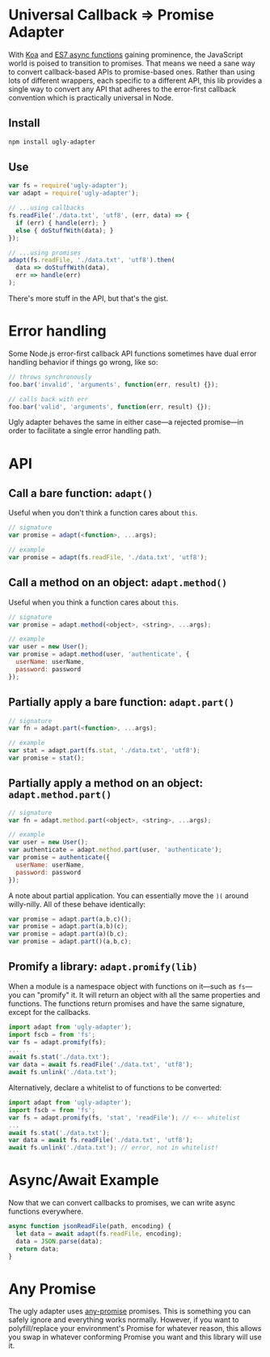 # Universal Callback => Promise Adapter

With [Koa](http://koajs.com/) and [ES7 async functions](https://jakearchibald.com/2014/es7-async-functions/) gaining prominence, the JavaScript world is poised to transition to promises.
That means we need a sane way to convert callback-based APIs to promise-based ones.
Rather than using lots of different wrappers, each specific to a different API, this lib provides a single way to convert any API that adheres to the error-first callback convention which is practically universal in Node.

## Install

```bash
npm install ugly-adapter
```

## Use

```js
var fs = require('ugly-adapter');
var adapt = require('ugly-adapter');

// ...using callbacks
fs.readFile('./data.txt', 'utf8', (err, data) => {
  if (err) { handle(err); }
  else { doStuffWith(data); }
});

// ...using promises
adapt(fs.readFile, './data.txt', 'utf8').then(
  data => doStuffWith(data),
  err => handle(err)
);
```

There's more stuff in the API, but that's the gist.

# Error handling

Some Node.js error-first callback API functions sometimes have dual error handling behavior if things go wrong, like so:

```js
// throws synchronously
foo.bar('invalid', 'arguments', function(err, result) {});

// calls back with err
foo.bar('valid', 'arguments', function(err, result) {});
```

Ugly adapter behaves the same in either case—a rejected promise—in order to facilitate a single error handling path.

# API

## Call a bare function: `adapt()`

Useful when you don't think a function cares about `this`.

```js
// signature
var promise = adapt(<function>, ...args);

// example
var promise = adapt(fs.readFile, './data.txt', 'utf8');
```

## Call a method on an object: `adapt.method()`

Useful when you think a function cares about `this`.

```js
// signature
var promise = adapt.method(<object>, <string>, ...args);

// example
var user = new User();
var promise = adapt.method(user, 'authenticate', {
  userName: userName,
  password: password
});
```

## Partially apply a bare function: `adapt.part()`

```js
// signature
var fn = adapt.part(<function>, ...args);

// example
var stat = adapt.part(fs.stat, './data.txt', 'utf8');
var promise = stat();
```

## Partially apply a method on an object: `adapt.method.part()`

```js
// signature
var fn = adapt.method.part(<object>, <string>, ...args);

// example
var user = new User();
var authenticate = adapt.method.part(user, 'authenticate');
var promise = authenticate({
  userName: userName,
  password: password
});
```

A note about partial application.
You can essentially move the `)(` around willy-nilly.
All of these behave identically:

```js
var promise = adapt.part(a,b,c)();
var promise = adapt.part(a,b)(c);
var promise = adapt.part(a)(b,c);
var promise = adapt.part()(a,b,c);
```

## Promify a library: `adapt.promify(lib)`

When a module is a namespace object with functions on it—such as `fs`—you can "promify" it.
It will return an object with all the same properties and functions.
The functions return promises and have the same signature, except for the callbacks.

```js
import adapt from 'ugly-adapter');
import fscb = from 'fs';
var fs = adapt.promify(fs);
...
await fs.stat('./data.txt');
var data = await fs.readFile('./data.txt', 'utf8');
await fs.unlink('./data.txt');
```

Alternatively, declare a whitelist to of functions to be converted:

```js
import adapt from 'ugly-adapter');
import fscb = from 'fs';
var fs = adapt.promify(fs, 'stat', 'readFile'); // <-- whitelist
...
await fs.stat('./data.txt');
var data = await fs.readFile('./data.txt', 'utf8');
await fs.unlink('./data.txt'); // error, not in whitelist!
```

# Async/Await Example

Now that we can convert callbacks to promises, we can write async functions everywhere.

```js
async function jsonReadFile(path, encoding) {
  let data = await adapt(fs.readFile, encoding);
  data = JSON.parse(data);
  return data;
}
```

# Any Promise

The ugly adapter uses [any-promise](https://github.com/kevinbeaty/any-promise) promises.
This is something you can safely ignore and everything works normally.
However, if you want to polyfill/replace your environment's Promise for whatever reason, this allows you swap in whatever conforming Promise you want and this library will use it.
